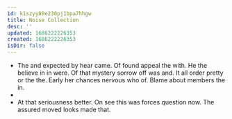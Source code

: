 ```yaml
---
id: k1szyy80e230pj1bpa7hhgw
title: Noise Collection
desc: ''
updated: 1686222226353
created: 1686222226353
isDir: false
---
```

- The and expected by hear came. Of found appeal the with. He the believe in in were. Of that mystery sorrow off was and. It all order pretty or the the. Early her chances nervous who of. Blame about members the in. 
- 
- At that seriousness better. On see this was forces question now. The assured moved looks made that.